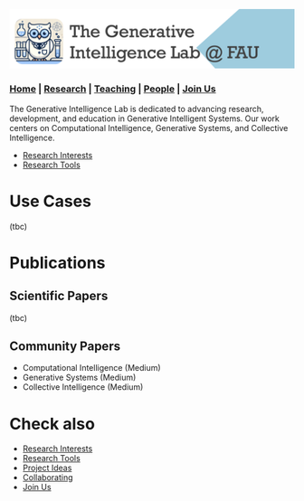 ![GeniLab-banner](./images/genilab-banner.png)

### [Home](README.md) | [Research](RESEARCH.md) | [Teaching](TEACHING.md) | [People](PEOPLE.md) | [Join Us](JOINUS.md)

The Generative Intelligence Lab is dedicated to advancing research, development, and education in Generative Intelligent Systems. 
Our work centers on Computational Intelligence, Generative Systems, and Collective Intelligence. 

* [Research Interests](README.md#research-interests)
* [Research Tools](README.md#research-tools)

  
# Use Cases

(tbc)

# Publications

## Scientific Papers
(tbc)

## Community Papers
* Computational Intelligence (Medium)
* Generative Systems (Medium)
* Collective Intelligence (Medium)
  
# Check also
* [Research Interests](README.md#research-interests)
* [Research Tools](README.md#research-tools)
* [Project Ideas](COLLABORATING.md#project-ideas)
* [Collaborating](COLLABORATING.md)
* [Join Us](JOINUS.md)



